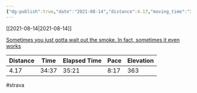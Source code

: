 ```yaml
---
{"dg-publish":true,"date":"2021-08-14","distance":4.17,"moving_time":"34:37","elapsed_time":"35:21","pace":"8:17","total_elevation_gain":363,"url":"https://www.strava.com/activities/5794314597","permalink":"/01-personal/strava/2021-08-14-sometimes-you-just-gotta-wait-out-the-smoke-in-fact-sometimes-it-even-works/","dgPassFrontmatter":true}
---
```



[[2021-08-14\|2021-08-14]]

[Sometimes you just gotta wait out the smoke. In fact, sometimes it even works](https://www.strava.com/activities/5794314597)

| Distance | Time  | Elapsed Time | Pace | Elevation |
| -------- | ----- | ------------ | ---- | --------- |
| 4.17     | 34:37 | 35:21        | 8:17 | 363       |




#strava
